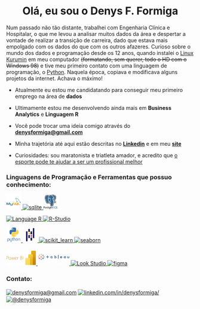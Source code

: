 <!-- 
Atualmente estou focado em:
<div style="display: inline">
  &nbsp;&nbsp;<img width='60' height='60' src="https://github.com/devicons/devicon/blob/v2.15.1/icons/python/python-original-wordmark.svg" />&nbsp;&nbsp;
  &nbsp;&nbsp;<img width='60' height='60' src="https://cdn.jsdelivr.net/gh/devicons/devicon/icons/r/r-original.svg" />&nbsp;&nbsp;&nbsp;
  &nbsp;&nbsp;<img width='60' height='60' src="https://github.com/devicons/devicon/blob/v2.15.1/icons/mysql/mysql-original-wordmark.svg" />&nbsp;&nbsp;
  &nbsp;&nbsp;<img width='100' height='50' src="https://github.com/denysformiga/denysformiga/blob/main/power-bi-microsoft-seeklogo.com.png" />&nbsp;&nbsp;
  &nbsp;&nbsp;<img width='100' height='60' src="https://github.com/denysformiga/denysformiga/blob/main/Tableau-Logo-700x394.png" />&nbsp;&nbsp;
</div> 

- Apaixonado por música 🎸 e moda masculina 🤵.
- Triatleta amador e maratonista 🏊🚴🏃.
-->


<h1 align="center">Olá, eu sou o Denys F. Formiga</h1>

Num passado não tão distante, trabalhei com Engenharia Clínica e Hospitalar, o que me levou a analisar muitos dados da área e despertar a vontade de realizar a transição de carreira, dado que estava mais empolgado com os dados do que com os outros afazeres. Curioso sobre o mundo dos dados e programação desde os 12 anos, quando instalei o [Linux Kurumin](https://www.hardware.com.br/kurumin/) em meu computador ~~(formatando, sem querer, todo o HD com o Windows 98)~~ e tive meu primeiro contato com uma linguagem de programação, o [Python](https://www.python.org/about/). Naquela época, copiava e modificava alguns projetos da internet. Achava o máximo!
  
- Atualmente eu estou me candidatando para conseguir meu primeiro emprego na área de **dados**

- Ultimamente estou me desenvolvendo ainda mais em **Business Analytics** e **Linguagem R**

- Você pode trocar uma ideia comigo através do **denysformiga@gmail.com**

- Minha trajetória até aqui estão descritas no [**Linkedin**](https://www.linkedin.com/in/denysformiga/) e em meu [**site**](https://sites.google.com/view/denysformiga/)

- Curiosidades: sou maratonista e triatleta amador, e acredito que [o esporte pode te ajudar a ser um profissional melhor](https://www.linkedin.com/pulse/triathlon-e-vida-profissional-muito-al%2525C3%2525A9m-de-endurance-jo%2525C3%2525A3o-victor%3FtrackingId=3bFkAe9vxIqnKM0hOX1U9Q%253D%253D/?trackingId=3bFkAe9vxIqnKM0hOX1U9Q%3D%3D)


<h3 align="left">Linguagens de Programação e Ferramentas que possuo conhecimento:</h3>
<p align="left"> 
  <a href="https://www.mysql.com/" target="_blank" rel="noreferrer"> <img src="https://raw.githubusercontent.com/devicons/devicon/master/icons/mysql/mysql-original-wordmark.svg" alt="mysql" width="40" height="40"/> </a> 
  <a href="https://www.sqlite.org/" target="_blank" rel="noreferrer"> <img src="https://www.vectorlogo.zone/logos/sqlite/sqlite-icon.svg" alt="sqlite" width="40" height="40"/> </a>
  <a href="https://www.postgresql.org" target="_blank" rel="noreferrer"> <img src="https://raw.githubusercontent.com/devicons/devicon/master/icons/postgresql/postgresql-original-wordmark.svg" alt="postgresql" width="40" height="40"/> </a> </p>

  <a href="https://www.r-project.org" target="_blank" rel="noreferrer"> <img src="https://cdn.jsdelivr.net/gh/devicons/devicon/icons/r/r-original.svg" alt="Language R" width="40" height="40"/> </a> 
  <a href="https://posit.co/products/open-source/rstudio/" target="_blank" rel="noreferrer"> <img src="https://www.rstudio.com/wp-content/uploads/2018/10/RStudio-Logo-Flat.png" alt="R-Studio" width="100" height="35"/> </a> 
  
  <a href="https://www.python.org" target="_blank" rel="noreferrer"> <img src="https://github.com/devicons/devicon/blob/v2.15.1/icons/python/python-original-wordmark.svg" alt="python" width="40" height="40"/> </a> 
  <a href="https://pandas.pydata.org/" target="_blank" rel="noreferrer"> <img src="https://raw.githubusercontent.com/devicons/devicon/2ae2a900d2f041da66e950e4d48052658d850630/icons/pandas/pandas-original.svg" alt="pandas" width="40" height="40"/> </a> 
  <a href="https://scikit-learn.org/" target="_blank" rel="noreferrer"> <img src="https://upload.wikimedia.org/wikipedia/commons/0/05/Scikit_learn_logo_small.svg" alt="scikit_learn" width="40" height="40"/> </a> 
  <a href="https://seaborn.pydata.org/" target="_blank" rel="noreferrer"> <img src="https://seaborn.pydata.org/_images/logo-mark-lightbg.svg" alt="seaborn" width="40" height="40"/> </a> 

  <a href="https://powerbi.microsoft.com/pt-br/" target="_blank" rel="noreferrer"> <img src="https://github.com/denysformiga/denysformiga/blob/main/power-bi-microsoft-seeklogo.com.png" alt="PowerBI" width="80" height="40"/> </a> 
  <a href="https://www.tableau.com/pt-br" target="_blank" rel="noreferrer"> <img src="https://github.com/denysformiga/denysformiga/blob/main/Tableau-Logo-700x394.png" alt="Tableu" width="85" height="45"/> </a> 
  <a href="https://cloud.google.com/looker?hl=pt-br" target="_blank" rel="noreferrer"> <img src="https://seeklogo.com/images/G/google-looker-logo-B27BD25E4E-seeklogo.com.png" alt="Look Studio" width="26" height="40"/> </a> 
  <a href="https://www.figma.com/" target="_blank" rel="noreferrer"> <img src="https://www.vectorlogo.zone/logos/figma/figma-icon.svg" alt="figma" width="40" height="40"/> </a> 

<h3 align="left">Contato:</h3>
<p align="left">
<a href="mailto:denysformiga@gmail.com" target="blank"><img align="center" src="https://www.google.com/gmail/about/static-2.0/images/logo-gmail.png" alt="denysformiga@gmail.com" height="40" width="40" /></a>             
<a href="https://linkedin.com/in/denysformiga/" target="blank"><img align="center" src="https://raw.githubusercontent.com/rahuldkjain/github-profile-readme-generator/master/src/images/icons/Social/linked-in-alt.svg" alt="linkedin.com/in/denysformiga/" height="30" width="40" /></a>
<a href="https://instagram.com/denysformiga" target="blank"><img align="center" src="https://raw.githubusercontent.com/rahuldkjain/github-profile-readme-generator/master/src/images/icons/Social/instagram.svg" alt="@denysformiga" height="30" width="40" /></a>
</p>
